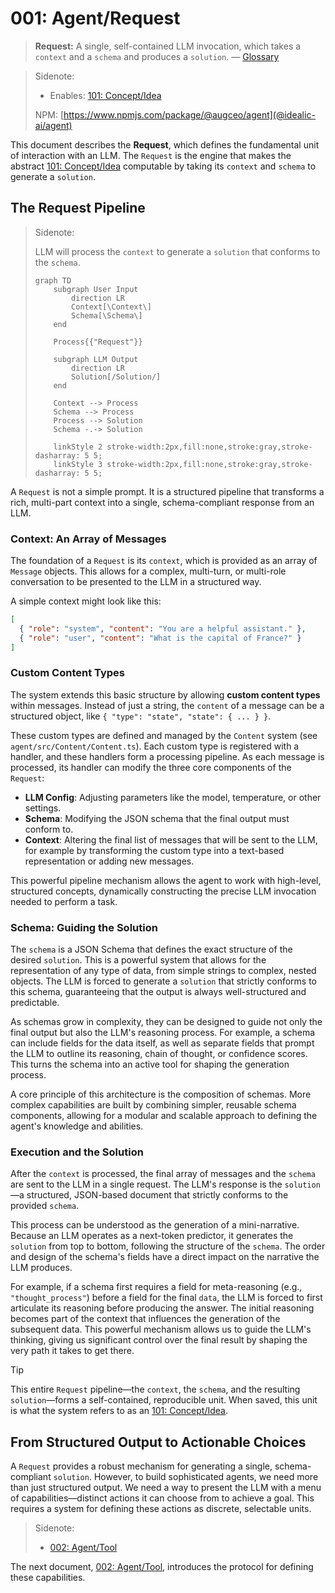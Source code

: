 # 001: Agent/Request

> **Request:** A single, self-contained LLM invocation, which takes a `context` and a `schema` and produces a `solution`. — [Glossary](./000_glossary.md)

> Sidenote:
>
> - Enables: [101: Concept/Idea](./101_concept_idea.md)
>
> NPM: [https://www.npmjs.com/package/@augceo/agent](@idealic-ai/agent)

This document describes the **Request**, which defines the fundamental unit of interaction with an LLM. The `Request` is the engine that makes the abstract [101: Concept/Idea](./101_concept_idea.md) computable by taking its `context` and `schema` to generate a `solution`.

## The Request Pipeline

> Sidenote:
>
> LLM will process the `context` to generate a `solution` that conforms to the `schema`.
>
> ```mermaid
> graph TD
>     subgraph User Input
>         direction LR
>         Context[\Context\]
>         Schema[\Schema\]
>     end
>
>     Process{{"Request"}}
>
>     subgraph LLM Output
>         direction LR
>         Solution[/Solution/]
>     end
>
>     Context --> Process
>     Schema --> Process
>     Process --> Solution
>     Schema -.-> Solution
>
>     linkStyle 2 stroke-width:2px,fill:none,stroke:gray,stroke-dasharray: 5 5;
>     linkStyle 3 stroke-width:2px,fill:none,stroke:gray,stroke-dasharray: 5 5;
> ```

A `Request` is not a simple prompt. It is a structured pipeline that transforms a rich, multi-part context into a single, schema-compliant response from an LLM.

### Context: An Array of Messages

The foundation of a `Request` is its `context`, which is provided as an array of `Message` objects. This allows for a complex, multi-turn, or multi-role conversation to be presented to the LLM in a structured way.

A simple context might look like this:

```json
[
  { "role": "system", "content": "You are a helpful assistant." },
  { "role": "user", "content": "What is the capital of France?" }
]
```

### Custom Content Types

The system extends this basic structure by allowing **custom content types** within messages. Instead of just a string, the `content` of a message can be a structured object, like `{ "type": "state", "state": { ... } }`.

These custom types are defined and managed by the `Content` system (see `agent/src/Content/Content.ts`). Each custom type is registered with a handler, and these handlers form a processing pipeline. As each message is processed, its handler can modify the three core components of the `Request`:

- **LLM Config**: Adjusting parameters like the model, temperature, or other settings.
- **Schema**: Modifying the JSON schema that the final output must conform to.
- **Context**: Altering the final list of messages that will be sent to the LLM, for example by transforming the custom type into a text-based representation or adding new messages.

This powerful pipeline mechanism allows the agent to work with high-level, structured concepts, dynamically constructing the precise LLM invocation needed to perform a task.

### Schema: Guiding the Solution

The `schema` is a JSON Schema that defines the exact structure of the desired `solution`. This is a powerful system that allows for the representation of any type of data, from simple strings to complex, nested objects. The LLM is forced to generate a `solution` that strictly conforms to this schema, guaranteeing that the output is always well-structured and predictable.

As schemas grow in complexity, they can be designed to guide not only the final output but also the LLM's reasoning process. For example, a schema can include fields for the data itself, as well as separate fields that prompt the LLM to outline its reasoning, chain of thought, or confidence scores. This turns the schema into an active tool for shaping the generation process.

A core principle of this architecture is the composition of schemas. More complex capabilities are built by combining simpler, reusable schema components, allowing for a modular and scalable approach to defining the agent's knowledge and abilities.

### Execution and the Solution

After the `context` is processed, the final array of messages and the `schema` are sent to the LLM in a single request. The LLM's response is the `solution`—a structured, JSON-based document that strictly conforms to the provided `schema`.

This process can be understood as the generation of a mini-narrative. Because an LLM operates as a next-token predictor, it generates the `solution` from top to bottom, following the structure of the `schema`. The order and design of the schema's fields have a direct impact on the narrative the LLM produces.

For example, if a schema first requires a field for meta-reasoning (e.g., `"thought_process"`) before a field for the final `data`, the LLM is forced to first articulate its reasoning before producing the answer. The initial reasoning becomes part of the context that influences the generation of the subsequent data. This powerful mechanism allows us to guide the LLM's thinking, giving us significant control over the final result by shaping the very path it takes to get there.

> [!TIP]
> This entire `Request` pipeline—the `context`, the `schema`, and the resulting `solution`—forms a self-contained, reproducible unit. When saved, this unit is what the system refers to as an [101: Concept/Idea](./101_concept_idea.md).

## From Structured Output to Actionable Choices

A `Request` provides a robust mechanism for generating a single, schema-compliant `solution`. However, to build sophisticated agents, we need more than just structured output. We need a way to present the LLM with a menu of capabilities—distinct actions it can choose from to achieve a goal. This requires a system for defining these actions as discrete, selectable units.

> Sidenote:
>
> - [002: Agent/Tool](./002_agent_tool.md)

The next document, [002: Agent/Tool](./002_agent_tool.md), introduces the protocol for defining these capabilities.

